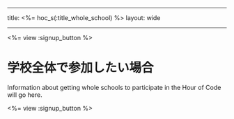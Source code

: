 * * *

title: <%= hoc_s(:title_whole_school) %> layout: wide

* * *

<%= view :signup_button %>

# 学校全体で参加したい場合

Information about getting whole schools to participate in the Hour of Code will go here.

<%= view :signup_button %>
